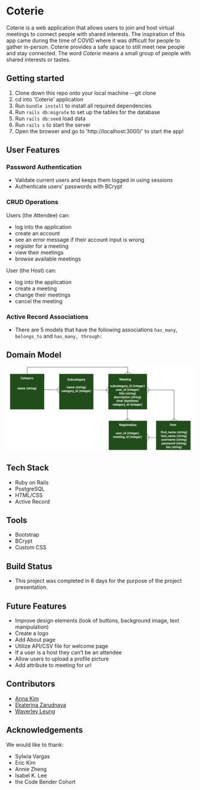 # Coterie
Coterie is a web application that allows users to join and host virtual meetings to connect people with shared interests.
The inspiration of this app came during the time of COVID where it was difficult for people to gather in-person. Coterie provides a safe space to still meet new people and stay connected.
The word *Coterie*  means a small group of people with shared interests or tastes.

## Getting started
1. Clone down this repo onto your local machine --git clone
2. cd into 'Coterie' application
3. Run ```bundle install``` to install all required dependencies
4. Run ```rails db:migrate``` to set up the tables for the database
5. Run ```rails db:seed``` load data
6. Run ```rails s``` to start the server
7. Open the browser and go to 'http://localhost:3000/' to start the app!

## User Features

### Password Authentication
 * Validate current users and keeps them logged in using sessions
 * Authenticate users' passwords with BCrypt

### CRUD Operations
 Users (the Attendee) can:
  * log into the application
  * create an account
  * see an error message if their account input is wrong
  * register for a meeting
  * view their meetings
  * browse available meetings

 User (the Host) can:
  * log into the application
  * create a meeting
  * change their meetings
  * cancel the meeting

### Active Record Associations
 * There are 5 models that have the following associations ```has_many```, ```belongs_to``` and ```has_many, through: ```

## Domain Model
<img src='./image/Coterie_ERD.png'> </img>
 
## Tech Stack
 * Ruby on Rails
 * PostgreSQL
 * HTML/CSS
 * Active Record

## Tools
 * Bootstrap
 * BCrypt
 * Custom CSS

## Build Status
 * This project was completed in 6 days for the purpose of the project presentation.

## Future Features
 * Improve design elements (look of buttons, background image, text manipulation)
 * Create a logo
 * Add About page
 * Utilize API/CSV file for welcome page
 * If a user is a host they can’t be an attendee
 * Allow users to upload a profile picture
 * Add attribute to meeting for url

## Contributors
 * [Anna Kim](https://github.com/iannakim)
 * [Ekaterina Zarudnaya](https://github.com/Elronia)
 * [Waverley Leung](https://github.com/wlcreate)
 
## Acknowledgements
 We would like to thank:
  * Sylwia Vargas
  * Eric Kim
  * Annie Zheng
  * Isabel K. Lee
  * the Code Bender Cohort
